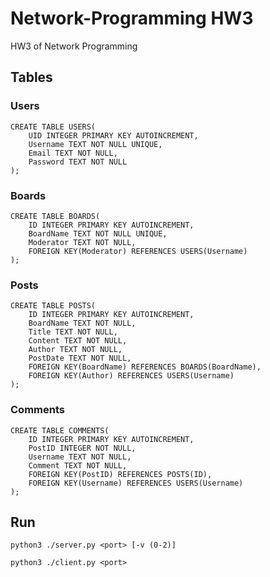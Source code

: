 # Network-Programming HW3
HW3 of Network Programming



## Tables
### Users
```sqlite
CREATE TABLE USERS(
    UID INTEGER PRIMARY KEY AUTOINCREMENT,
    Username TEXT NOT NULL UNIQUE,
    Email TEXT NOT NULL,
    Password TEXT NOT NULL
);
```

### Boards
```sqlite
CREATE TABLE BOARDS(
    ID INTEGER PRIMARY KEY AUTOINCREMENT,
    BoardName TEXT NOT NULL UNIQUE,
    Moderator TEXT NOT NULL,
    FOREIGN KEY(Moderator) REFERENCES USERS(Username)
);
```

### Posts
```sqlite
CREATE TABLE POSTS(
    ID INTEGER PRIMARY KEY AUTOINCREMENT,
    BoardName TEXT NOT NULL,
    Title TEXT NOT NULL,
    Content TEXT NOT NULL,
    Author TEXT NOT NULL,
    PostDate TEXT NOT NULL,
    FOREIGN KEY(BoardName) REFERENCES BOARDS(BoardName),
    FOREIGN KEY(Author) REFERENCES USERS(Username)
);
```

### Comments
```sqlite
CREATE TABLE COMMENTS(
    ID INTEGER PRIMARY KEY AUTOINCREMENT,
    PostID INTEGER NOT NULL,
    Username TEXT NOT NULL,
    Comment TEXT NOT NULL,
    FOREIGN KEY(PostID) REFERENCES POSTS(ID),
    FOREIGN KEY(Username) REFERENCES USERS(Username)
);
```

## Run
```shell script
python3 ./server.py <port> [-v (0-2)]
```
```shell script
python3 ./client.py <port>
```
